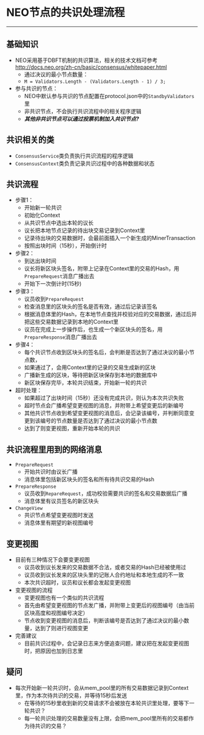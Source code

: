 # NEO节点的共识处理流程
---
## 基础知识
* NEO采用基于DBFT机制的共识算法，相关的技术文档可参考<http://docs.neo.org/zh-cn/basic/consensus/whitepaper.html>
    * 通过决议的最小节点数量：
    * `M = Validators.Length - (Validators.Length - 1) / 3;`
* 参与共识的节点：
  * NEO中默认参与共识的节点配置在protocol.json中的`StandbyValidators`里
  * 非共识节点，不会执行共识流程中的相关程序逻辑
  * ___其他非共识节点可以通过投票机制加入共识节点?___  

## 共识相关的类
  * `ConsensusService`类负责执行共识流程的程序逻辑
  * `ConsensusContext`类负责记录共识过程中的各种数据和状态

## 共识流程
  * 步骤1：
    * 开始新一轮共识
    * 初始化Context
    * 从共识节点中选出本轮的议长
    * 议长把本地节点记录的待出块交易记录到Context里
    * 记录待出块的交易数据时，会最前面插入一个新生成的MinerTransaction
    * 按照出块时间（15秒），开始倒计时
  * 步骤2：
    * 到达出块时间
    * 议长将新区块头签名，附带上记录在Context里的交易的Hash，用`PrepareRequest`消息广播出去      
    * 开始下一次倒计时(15秒)
  * 步骤3：
    * 议员收到`PrepareRequest`
    * 检查消息里的区块头的签名是否有效，通过后记录该签名
    * 根据消息体里的Hash，在本地节点查找并校验对应的交易数据，通过后并把这些交易数据记录到本地的Context里
    * 议员在完成上一步操作后，也生成一个新区块头的签名，用`PrepareResponse`消息广播出去 
  * 步骤4：
    * 每个共识节点收到区块头的签名后，会判断是否达到了通过决议的最小节点数，
    * 如果通过了，会用Context里的记录的交易生成新的区块
    * 广播新生成的区块，等待把新区块保存到本地的数据库中
    * 新区块保存完毕，本轮共识结束，开始新一轮的共识
  * 超时处理：
    * 如果超过了出块时间（15秒）还没有完成共识，则认为本次共识失败
    * 超时节点会广播希望变更视图的消息，并附带上希望变更后的新编号
    * 其他共识节点收到希望变更视图的消息后，会记录该编号，并判断同意变更到该编号的节点数量是否达到了通过决议的最小节点数
    * 达到了则变更视图，重新开始本轮的共识

## 共识流程里用到的网络消息
  * `PrepareRequest`
    * 开始共识时由议长广播
    * 消息体里包括新区块头的签名和所有待共识交易的Hash
  * `PrepareResponse`
    * 议员收到`RepareRequest`，成功校验需要共识的签名和交易数据后广播
    * 消息体里有议员签名的新区块头
  * `ChangeView`
    * 共识节点希望变更视图时发送
    * 消息体里有期望的新视图编号

## 变更视图
  * 目前有三种情况下会要变更视图
    * 议员收到议长发来的交易数据不合法，或者交易的Hash已经被使用过
    * 议员收到议长发来的区块头里的记账人合约地址和本地生成的不一致
    * 本次共识超时，议员和议长都会发起变更视图
  * 变更视图的流程
    * 变更视图也有一个类似的共识流程
    * 首先由希望变更视图的节点发广播，并附带上变更后的视图编号（由当前区块高度和视图编号决定）
    * 节点收到变更视图的消息后，判断该编号是否达到了通过决议的最小数量，达到了则进行视图变更
  * 完善建议
    * 目前共识过程中，会记录日志来方便追查问题，建议把在发起变更视图时，把原因也加到日志里

## 疑问
  * 每次开始新一轮共识时，会从mem_pool里的所有交易数据记录到Context里，作为本次待共识的交易，并等待15秒后发送
    * 在等待的15秒里收到新的交易请求不会被放在本轮共识里处理，要等下一轮共识？
    * 每一轮共识处理的交易数量没有上限，会把mem_pool里所有的交易都作为待共识的交易？
